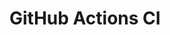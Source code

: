 # GitHub Actions CI



























































































































































































































































































































































































































































































































































































































































































































































































































































































































































































































































































































































































































































































































































































































































































































































































































































































































































































































































































































































































































































































































































































































































































































































































































































































































































































































































































































































































































































































































































































































































